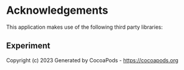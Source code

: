 # Acknowledgements
This application makes use of the following third party libraries:

## Experiment

Copyright (c) 2023
Generated by CocoaPods - https://cocoapods.org
